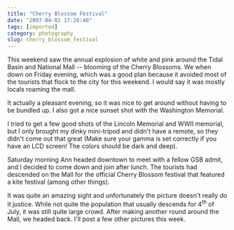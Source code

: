 ```yaml
---
title: "Cherry Blossom Festival"
date: "2007-04-01 17:26:40"
tags: [imported]
category: photography
slug: cherry_blossom_festival
---
```


This weekend saw the annual explosion of white and pink around the Tidal Basin and National Mall -- blooming of the Cherry Blossoms. We when down on Friday evening, which was a good plan because it avoided most of the tourists that flock to the city for this weekend. I would say it was mostly locals roaming the mall.

It actually a pleasant evening, so it was nice to get around without having to be bundled up. I also got a nice sunset shot with the Washington Memorial.

I tried to get a few good shots of the Lincoln Memorial and WWII memorial, but I only brought my dinky mini-tripod and didn't have a remote, so they didn't come out that great (Make sure your gamma is set correctly if you have an LCD screen! The colors should be dark and deep).

Saturday morning Ann headed downtown to meet with a fellow GSB admit, and I decided to come down and join after lunch. The tourists had descended on the Mall for the official Cherry Blossom festival that featured a kite festival (among other things).

It was quite an amazing sight and unfortunately the picture doesn't really do it justice. While not quite the population that usually descends for 4<sup>th</sup> of July, it was still quite large crowd. After making another round around the Mall, we headed back. I'll post a few other pictures this week.
